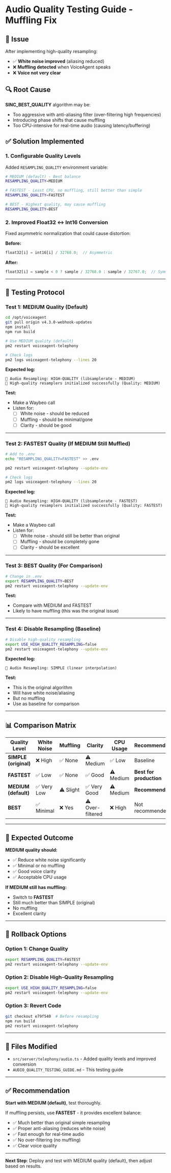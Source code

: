 # Audio Quality Testing Guide - Muffling Fix

## 🎯 Issue

After implementing high-quality resampling:
- ✅ **White noise improved** (aliasing reduced)
- ❌ **Muffling detected** when VoiceAgent speaks
- ❌ **Voice not very clear**

## 🔍 Root Cause

**SINC_BEST_QUALITY** algorithm may be:
- Too aggressive with anti-aliasing filter (over-filtering high frequencies)
- Introducing phase shifts that cause muffling
- Too CPU-intensive for real-time audio (causing latency/buffering)

## ✅ Solution Implemented

### 1. **Configurable Quality Levels**

Added `RESAMPLING_QUALITY` environment variable:

```bash
# MEDIUM (default) - Best balance
RESAMPLING_QUALITY=MEDIUM

# FASTEST - Least CPU, no muffling, still better than simple
RESAMPLING_QUALITY=FASTEST

# BEST - Highest quality, may cause muffling
RESAMPLING_QUALITY=BEST
```

### 2. **Improved Float32 ↔ Int16 Conversion**

Fixed asymmetric normalization that could cause distortion:

**Before:**
```typescript
float32[i] = int16[i] / 32768.0;  // Asymmetric
```

**After:**
```typescript
float32[i] = sample < 0 ? sample / 32768.0 : sample / 32767.0;  // Symmetric
```

---

## 🧪 Testing Protocol

### Test 1: MEDIUM Quality (Default)

```bash
cd /opt/voiceagent
git pull origin v4.3.0-webhook-updates
npm install
npm run build

# Use MEDIUM quality (default)
pm2 restart voiceagent-telephony

# Check logs
pm2 logs voiceagent-telephony --lines 20
```

**Expected log:**
```
🎵 Audio Resampling: HIGH-QUALITY (libsamplerate - MEDIUM)
🎵 High-quality resamplers initialized successfully (Quality: MEDIUM)
```

**Test:**
- Make a Waybeo call
- Listen for:
  - [ ] White noise - should be reduced
  - [ ] Muffling - should be minimal/gone
  - [ ] Clarity - should be good

---

### Test 2: FASTEST Quality (If MEDIUM Still Muffled)

```bash
# Add to .env
echo "RESAMPLING_QUALITY=FASTEST" >> .env

pm2 restart voiceagent-telephony --update-env

# Check logs
pm2 logs voiceagent-telephony --lines 20
```

**Expected log:**
```
🎵 Audio Resampling: HIGH-QUALITY (libsamplerate - FASTEST)
🎵 High-quality resamplers initialized successfully (Quality: FASTEST)
```

**Test:**
- Make a Waybeo call
- Listen for:
  - [ ] White noise - should still be better than original
  - [ ] Muffling - should be completely gone
  - [ ] Clarity - should be excellent

---

### Test 3: BEST Quality (For Comparison)

```bash
# Change in .env
export RESAMPLING_QUALITY=BEST
pm2 restart voiceagent-telephony --update-env
```

**Test:**
- Compare with MEDIUM and FASTEST
- Likely to have muffling (this was the original issue)

---

### Test 4: Disable Resampling (Baseline)

```bash
# Disable high-quality resampling
export USE_HIGH_QUALITY_RESAMPLING=false
pm2 restart voiceagent-telephony --update-env
```

**Expected log:**
```
🎵 Audio Resampling: SIMPLE (linear interpolation)
```

**Test:**
- This is the original algorithm
- Will have white noise/aliasing
- But no muffling
- Use as baseline for comparison

---

## 📊 Comparison Matrix

| Quality Level | White Noise | Muffling | Clarity | CPU Usage | Recommendation |
|--------------|-------------|----------|---------|-----------|----------------|
| **SIMPLE (original)** | ❌ High | ✅ None | ⚠️ Medium | ✅ Low | Baseline |
| **FASTEST** | ✅ Low | ✅ None | ✅ Good | ⚠️ Medium | **Best for production** |
| **MEDIUM (default)** | ✅ Very Low | ⚠️ Slight | ✅ Very Good | ⚠️ Medium | **Recommended** |
| **BEST** | ✅ Minimal | ❌ Yes | ⚠️ Over-filtered | ❌ High | Not recommended |

---

## 🎯 Expected Outcome

**MEDIUM quality should:**
- ✅ Reduce white noise significantly
- ✅ Minimal or no muffling
- ✅ Good voice clarity
- ✅ Acceptable CPU usage

**If MEDIUM still has muffling:**
- Switch to **FASTEST**
- Still much better than SIMPLE (original)
- No muffling
- Excellent clarity

---

## 🔄 Rollback Options

### Option 1: Change Quality
```bash
export RESAMPLING_QUALITY=FASTEST
pm2 restart voiceagent-telephony --update-env
```

### Option 2: Disable High-Quality Resampling
```bash
export USE_HIGH_QUALITY_RESAMPLING=false
pm2 restart voiceagent-telephony --update-env
```

### Option 3: Revert Code
```bash
git checkout e79f540  # Before resampling
npm run build
pm2 restart voiceagent-telephony
```

---

## 📝 Files Modified

- `src/server/telephony/audio.ts` - Added quality levels and improved conversion
- `AUDIO_QUALITY_TESTING_GUIDE.md` - This testing guide

---

## ✅ Recommendation

**Start with MEDIUM (default)**, test thoroughly.

If muffling persists, use **FASTEST** - it provides excellent balance:
- ✅ Much better than original simple resampling
- ✅ Proper anti-aliasing (reduces white noise)
- ✅ Fast enough for real-time audio
- ✅ No over-filtering (no muffling)
- ✅ Clear voice quality

---

**Next Step**: Deploy and test with MEDIUM quality (default), then adjust based on results.

